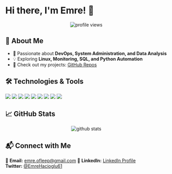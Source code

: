 # Hi there, I'm Emre! 👋

<p align="center">
  <img src="https://komarev.com/ghpvc/?username=sweNNN-svg&label=Profile%20Views&color=blue&style=flat" alt="profile views" />
</p>

## 🚀 About Me
- 🎯 Passionate about **DevOps, System Administration, and Data Analysis**
- 💡 Exploring **Linux, Monitoring, SQL, and Python Automation**
- 📂 Check out my projects: [GitHub Repos](https://github.com/sweNNN-svg?tab=repositories)

## 🛠️ Technologies & Tools
<p align="left">
  <img src="https://img.shields.io/badge/Linux-FCC624?style=for-the-badge&logo=linux&logoColor=black" />
  <img src="https://img.shields.io/badge/Python-3776AB?style=for-the-badge&logo=python&logoColor=white" />
  <img src="https://img.shields.io/badge/PostgreSQL-336791?style=for-the-badge&logo=postgresql&logoColor=white" />
  <img src="https://img.shields.io/badge/SQL-4479A1?style=for-the-badge&logo=sqlite&logoColor=white" />
  <img src="https://img.shields.io/badge/Git-F05032?style=for-the-badge&logo=git&logoColor=white" />
  <img src="https://img.shields.io/badge/Zabbix-EE0000?style=for-the-badge&logo=zabbix&logoColor=white" />
  <img src="https://img.shields.io/badge/Grafana-F46800?style=for-the-badge&logo=grafana&logoColor=white" />
  <img src="https://img.shields.io/badge/Tableau-E97627?style=for-the-badge&logo=tableau&logoColor=white" />
  <img src="https://img.shields.io/badge/Jira-0052CC?style=for-the-badge&logo=jira&logoColor=white" />
</p>

## 📈 GitHub Stats
<p align="center">
  <img src="https://github-readme-stats.vercel.app/api?username=sweNNN-svg&show_icons=true&theme=radical" alt="github stats" />
</p>

## 📬 Connect with Me
📧 **Email:** emre.ofleep@gmail.com 
🔗 **LinkedIn:** [LinkedIn Profile](https://www.linkedin.com/in/emre-h)  
 **Twitter:** [@EmreHacioglu61](https://x.com/EmreHacioglu61) 
